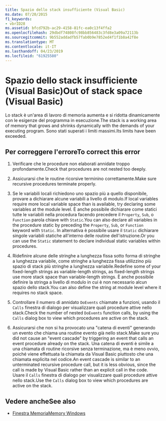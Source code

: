 ```yaml
---
title: Spazio dello stack insufficiente (Visual Basic)
ms.date: 07/20/2015
f1_keywords:
- vbrID28
ms.assetid: bfcd792b-ac29-4158-81fc-ea0c13f4ffa2
ms.openlocfilehash: 29dbdf74808fc98bb856483c3fd8e3a09a72113b
ms.sourcegitcommit: 9b552addadfb57fab0b9e7852ed4f1f1b8a42f8e
ms.translationtype: MT
ms.contentlocale: it-IT
ms.lasthandoff: 04/23/2019
ms.locfileid: "61925580"
---
```

# <a name="out-of-stack-space-visual-basic"></a><span data-ttu-id="16465-102">Spazio dello stack insufficiente (Visual Basic)</span><span class="sxs-lookup"><span data-stu-id="16465-102">Out of stack space (Visual Basic)</span></span>
<span data-ttu-id="16465-103">Lo stack è un'area di lavoro di memoria aumenta e si ridotta dinamicamente con le esigenze del programma in esecuzione.</span><span class="sxs-lookup"><span data-stu-id="16465-103">The stack is a working area of memory that grows and shrinks dynamically with the demands of your executing program.</span></span> <span data-ttu-id="16465-104">Sono stati superati i limiti massimi.</span><span class="sxs-lookup"><span data-stu-id="16465-104">Its limits have been exceeded.</span></span>  
  
## <a name="to-correct-this-error"></a><span data-ttu-id="16465-105">Per correggere l'errore</span><span class="sxs-lookup"><span data-stu-id="16465-105">To correct this error</span></span>  
  
1. <span data-ttu-id="16465-106">Verificare che le procedure non elaborati annidate troppo profondamente.</span><span class="sxs-lookup"><span data-stu-id="16465-106">Check that procedures are not nested too deeply.</span></span>  
  
2. <span data-ttu-id="16465-107">Assicurarsi che le routine ricorsive terminino correttamente.</span><span class="sxs-lookup"><span data-stu-id="16465-107">Make sure recursive procedures terminate properly.</span></span>  
  
3. <span data-ttu-id="16465-108">Se le variabili locali richiedono uno spazio più a quello disponibile, provare a dichiarare alcune variabili a livello di modulo.</span><span class="sxs-lookup"><span data-stu-id="16465-108">If local variables require more local variable space than is available, try declaring some variables at the module level.</span></span> <span data-ttu-id="16465-109">È anche possibile dichiarare come statici tutte le variabili nella procedura facendo precedere il `Property`, `Sub`, o `Function` parola chiave with `Static`.</span><span class="sxs-lookup"><span data-stu-id="16465-109">You can also declare all variables in the procedure static by preceding the `Property`, `Sub`, or `Function` keyword with `Static`.</span></span> <span data-ttu-id="16465-110">In alternativa è possibile usare il `Static` dichiarare singole variabili statiche all'interno delle routine dell'istruzione.</span><span class="sxs-lookup"><span data-stu-id="16465-110">Or you can use the `Static` statement to declare individual static variables within procedures.</span></span>  
  
4. <span data-ttu-id="16465-111">Ridefinire alcune delle stringhe a lunghezza fissa sotto forma di stringhe a lunghezza variabile, come stringhe a lunghezza fissa utilizzino più spazio di stack più stringhe a lunghezza variabile.</span><span class="sxs-lookup"><span data-stu-id="16465-111">Redefine some of your fixed-length strings as variable-length strings, as fixed-length strings use more stack space than variable-length strings.</span></span> <span data-ttu-id="16465-112">È anche possibile definire la stringa a livello di modulo in cui è non necessario alcun spazio dello stack.</span><span class="sxs-lookup"><span data-stu-id="16465-112">You can also define the string at module level where it requires no stack space.</span></span>  
  
5. <span data-ttu-id="16465-113">Controllare il numero di annidato `DoEvents` chiamate a funzioni, usando il `Calls` finestra di dialogo per visualizzare quali procedure attive nello stack.</span><span class="sxs-lookup"><span data-stu-id="16465-113">Check the number of nested `DoEvents` function calls, by using the `Calls` dialog box to view which procedures are active on the stack.</span></span>  
  
6. <span data-ttu-id="16465-114">Assicurarsi che non si ha provocato una "catena di eventi" generando un evento che chiama una routine evento già nello stack.</span><span class="sxs-lookup"><span data-stu-id="16465-114">Make sure you did not cause an "event cascade" by triggering an event that calls an event procedure already on the stack.</span></span> <span data-ttu-id="16465-115">Una catena di eventi è simile a una chiamata di routine ricorsive senza terminazione, ma è meno ovvio, poiché viene effettuata la chiamata da Visual Basic piuttosto che una chiamata esplicita nel codice.</span><span class="sxs-lookup"><span data-stu-id="16465-115">An event cascade is similar to an unterminated recursive procedure call, but it is less obvious, since the call is made by Visual Basic rather than an explicit call in the code.</span></span> <span data-ttu-id="16465-116">Usare il `Calls` finestra di dialogo per visualizzare quali procedure attive nello stack.</span><span class="sxs-lookup"><span data-stu-id="16465-116">Use the `Calls` dialog box to view which procedures are active on the stack.</span></span>  
  
## <a name="see-also"></a><span data-ttu-id="16465-117">Vedere anche</span><span class="sxs-lookup"><span data-stu-id="16465-117">See also</span></span>

- [<span data-ttu-id="16465-118">Finestra Memoria</span><span class="sxs-lookup"><span data-stu-id="16465-118">Memory Windows</span></span>](/visualstudio/debugger/memory-windows)
